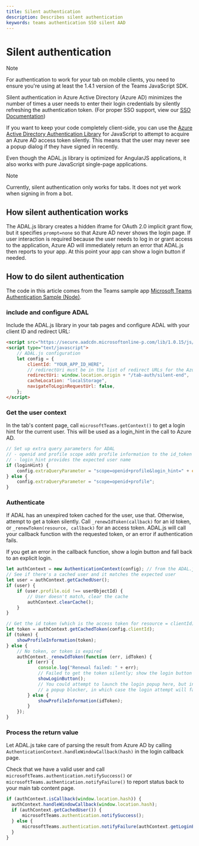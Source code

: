 ```yaml
---
title: Silent authentication
description: Describes silent authentication
keywords: teams authentication SSO silent AAD
---
```

# Silent authentication

> [!NOTE]
> For authentication to work for your tab on mobile clients, you need to ensure you're using at least the 1.4.1 version of the Teams JavaScript SDK.

Silent authentication in Azure Active Directory (Azure AD) minimizes the number of times a user needs to enter their login credentials by silently refreshing the authentication token. (For proper SSO support, view our [SSO Documentation](~/tabs/how-to/authentication/auth-aad-sso.md))

If you want to keep your code completely client-side, you can use the [Azure Active Directory Authentication Library](/azure/active-directory/develop/active-directory-authentication-libraries) for JavaScript to attempt to acquire an Azure AD access token silently. This means that the user may never see a popup dialog if they have signed in recently.

Even though the ADAL.js library is optimized for AngularJS applications, it also works with pure JavaScript single-page applications.

> [!NOTE]
> Currently, silent authentication only works for tabs. It does not yet work when signing in from a bot.

## How silent authentication works

The ADAL.js library creates a hidden iframe for OAuth 2.0 implicit grant flow, but it specifies `prompt=none` so that Azure AD never shows the login page. If user interaction is required because the user needs to log in or grant access to the application, Azure AD will immediately return an error that ADAL.js then reports to your app. At this point your app can show a login button if needed.

## How to do silent authentication

The code in this article comes from the Teams sample app [Microsoft Teams Authentication Sample (Node)](https://github.com/OfficeDev/microsoft-teams-sample-complete-node).

### include and configure ADAL

Include the ADAL.js library in your tab pages and configure ADAL with your client ID and redirect URL:

```html
<script src="https://secure.aadcdn.microsoftonline-p.com/lib/1.0.15/js/adal.min.js" integrity="sha384-lIk8T3uMxKqXQVVfFbiw0K/Nq+kt1P3NtGt/pNexiDby2rKU6xnDY8p16gIwKqgI" crossorigin="anonymous"></script>
<script type="text/javascript">
    // ADAL.js configuration
    let config = {
        clientId: "YOUR_APP_ID_HERE",
        // redirectUri must be in the list of redirect URLs for the Azure AD app
        redirectUri: window.location.origin + "/tab-auth/silent-end",
        cacheLocation: "localStorage",
        navigateToLoginRequestUrl: false,
    };
</script>
```

### Get the user context

In the tab's content page, call `microsoftTeams.getContext()` to get a login hint for the current user. This will be used as a login_hint in the call to Azure AD.

```javascript
// Set up extra query parameters for ADAL
// - openid and profile scope adds profile information to the id_token
// - login_hint provides the expected user name
if (loginHint) {
    config.extraQueryParameter = "scope=openid+profile&login_hint=" + encodeURIComponent(loginHint);
} else {
    config.extraQueryParameter = "scope=openid+profile";
}
```

### Authenticate

If ADAL has an unexpired token cached for the user, use that. Otherwise, attempt to get a token silently. Call `_renewIdToken(callback)` for an id token, or `_renewToken(resource, callback)` for an access token. ADAL.js will call your callback function with the requested token, or an error if authentication fails.

If you get an error in the callback function, show a login button and fall back to an explicit login.

```javascript
let authContext = new AuthenticationContext(config); // from the ADAL.js library
// See if there's a cached user and it matches the expected user
let user = authContext.getCachedUser();
if (user) {
    if (user.profile.oid !== userObjectId) {
        // User doesn't match, clear the cache
        authContext.clearCache();
    }
}

// Get the id token (which is the access token for resource = clientId)
let token = authContext.getCachedToken(config.clientId);
if (token) {
    showProfileInformation(token);
} else {
    // No token, or token is expired
    authContext._renewIdToken(function (err, idToken) {
        if (err) {
            console.log("Renewal failed: " + err);
            // Failed to get the token silently; show the login button
            showLoginButton();
            // You could attempt to launch the login popup here, but in browsers this could be blocked by
            // a popup blocker, in which case the login attempt will fail with the reason FailedToOpenWindow.
        } else {
            showProfileInformation(idToken);
        }
    });
}
```

### Process the return value

Let ADAL.js take care of parsing the result from Azure AD by calling `AuthenticationContext.handleWindowCallback(hash)` in the login callback page.

Check that we have a valid user and call `microsoftTeams.authentication.notifySuccess()` or `microsoftTeams.authentication.notifyFailure()` to report status back to your main tab content page.

```javascript
if (authContext.isCallback(window.location.hash)) {
  authContext.handleWindowCallback(window.location.hash);
  if (authContext.getCachedUser()) {
      microsoftTeams.authentication.notifySuccess();
  } else {
      microsoftTeams.authentication.notifyFailure(authContext.getLoginError());
  }
}
```
